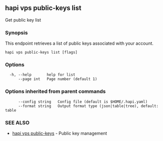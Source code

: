 ## hapi vps public-keys list

Get public key list

### Synopsis

This endpoint retrieves a list of public keys associated with your account.

```
hapi vps public-keys list [flags]
```

### Options

```
  -h, --help       help for list
      --page int   Page number (default 1)
```

### Options inherited from parent commands

```
      --config string   Config file (default is $HOME/.hapi.yaml)
      --format string   Output format type (json|table|tree), default: table
```

### SEE ALSO

* [hapi vps public-keys](hapi_vps_public-keys.md)	 - Public key management

